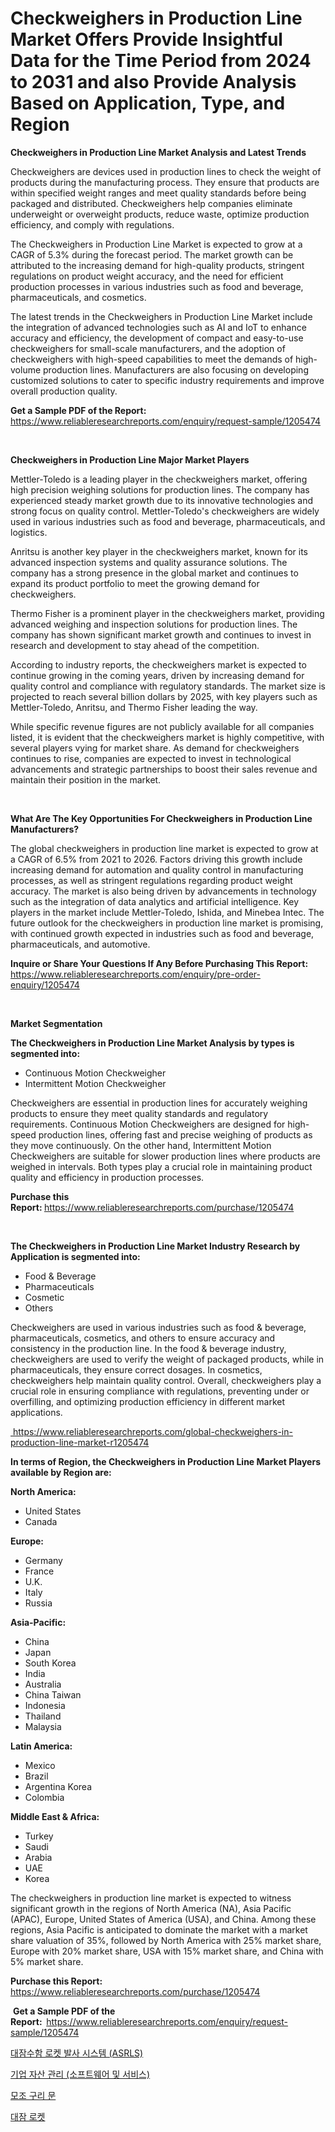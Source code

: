 <p><h1>Checkweighers in Production Line Market Offers Provide Insightful Data for the Time Period from 2024 to 2031 and also Provide Analysis Based on Application, Type, and Region</h1></p><p><strong>Checkweighers in Production Line Market Analysis and Latest Trends</strong></p>
<p><p>Checkweighers are devices used in production lines to check the weight of products during the manufacturing process. They ensure that products are within specified weight ranges and meet quality standards before being packaged and distributed. Checkweighers help companies eliminate underweight or overweight products, reduce waste, optimize production efficiency, and comply with regulations.</p><p>The Checkweighers in Production Line Market is expected to grow at a CAGR of 5.3% during the forecast period. The market growth can be attributed to the increasing demand for high-quality products, stringent regulations on product weight accuracy, and the need for efficient production processes in various industries such as food and beverage, pharmaceuticals, and cosmetics.</p><p>The latest trends in the Checkweighers in Production Line Market include the integration of advanced technologies such as AI and IoT to enhance accuracy and efficiency, the development of compact and easy-to-use checkweighers for small-scale manufacturers, and the adoption of checkweighers with high-speed capabilities to meet the demands of high-volume production lines. Manufacturers are also focusing on developing customized solutions to cater to specific industry requirements and improve overall production quality.</p></p>
<p><strong>Get a Sample PDF of the Report:&nbsp;</strong> <a href="https://www.reliableresearchreports.com/enquiry/request-sample/1205474">https://www.reliableresearchreports.com/enquiry/request-sample/1205474</a></p>
<p>&nbsp;</p>
<p><strong>Checkweighers in Production Line Major Market Players</strong></p>
<p><p>Mettler-Toledo is a leading player in the checkweighers market, offering high precision weighing solutions for production lines. The company has experienced steady market growth due to its innovative technologies and strong focus on quality control. Mettler-Toledo's checkweighers are widely used in various industries such as food and beverage, pharmaceuticals, and logistics.</p><p>Anritsu is another key player in the checkweighers market, known for its advanced inspection systems and quality assurance solutions. The company has a strong presence in the global market and continues to expand its product portfolio to meet the growing demand for checkweighers.</p><p>Thermo Fisher is a prominent player in the checkweighers market, providing advanced weighing and inspection solutions for production lines. The company has shown significant market growth and continues to invest in research and development to stay ahead of the competition.</p><p>According to industry reports, the checkweighers market is expected to continue growing in the coming years, driven by increasing demand for quality control and compliance with regulatory standards. The market size is projected to reach several billion dollars by 2025, with key players such as Mettler-Toledo, Anritsu, and Thermo Fisher leading the way.</p><p>While specific revenue figures are not publicly available for all companies listed, it is evident that the checkweighers market is highly competitive, with several players vying for market share. As demand for checkweighers continues to rise, companies are expected to invest in technological advancements and strategic partnerships to boost their sales revenue and maintain their position in the market.</p></p>
<p>&nbsp;</p>
<p><strong>What Are The Key Opportunities For Checkweighers in Production Line Manufacturers?</strong></p>
<p><p>The global checkweighers in production line market is expected to grow at a CAGR of 6.5% from 2021 to 2026. Factors driving this growth include increasing demand for automation and quality control in manufacturing processes, as well as stringent regulations regarding product weight accuracy. The market is also being driven by advancements in technology such as the integration of data analytics and artificial intelligence. Key players in the market include Mettler-Toledo, Ishida, and Minebea Intec. The future outlook for the checkweighers in production line market is promising, with continued growth expected in industries such as food and beverage, pharmaceuticals, and automotive.</p></p>
<p><strong>Inquire or Share Your Questions If Any Before Purchasing This Report:</strong> <a href="https://www.reliableresearchreports.com/enquiry/pre-order-enquiry/1205474">https://www.reliableresearchreports.com/enquiry/pre-order-enquiry/1205474</a></p>
<p>&nbsp;</p>
<p><strong>Market Segmentation</strong></p>
<p><strong>The Checkweighers in Production Line Market Analysis by types is segmented into:</strong></p>
<p><ul><li>Continuous Motion Checkweigher</li><li>Intermittent Motion Checkweigher</li></ul></p>
<p><p>Checkweighers are essential in production lines for accurately weighing products to ensure they meet quality standards and regulatory requirements. Continuous Motion Checkweighers are designed for high-speed production lines, offering fast and precise weighing of products as they move continuously. On the other hand, Intermittent Motion Checkweighers are suitable for slower production lines where products are weighed in intervals. Both types play a crucial role in maintaining product quality and efficiency in production processes.</p></p>
<p><strong>Purchase this Report:&nbsp;</strong><a href="https://www.reliableresearchreports.com/purchase/1205474">https://www.reliableresearchreports.com/purchase/1205474</a></p>
<p>&nbsp;</p>
<p><strong>The Checkweighers in Production Line Market Industry Research by Application is segmented into:</strong></p>
<p><ul><li>Food & Beverage</li><li>Pharmaceuticals</li><li>Cosmetic</li><li>Others</li></ul></p>
<p><p>Checkweighers are used in various industries such as food & beverage, pharmaceuticals, cosmetics, and others to ensure accuracy and consistency in the production line. In the food & beverage industry, checkweighers are used to verify the weight of packaged products, while in pharmaceuticals, they ensure correct dosages. In cosmetics, checkweighers help maintain quality control. Overall, checkweighers play a crucial role in ensuring compliance with regulations, preventing under or overfilling, and optimizing production efficiency in different market applications.</p></p>
<p><a href="https://www.reliableresearchreports.com/global-checkweighers-in-production-line-market-r1205474">&nbsp;https://www.reliableresearchreports.com/global-checkweighers-in-production-line-market-r1205474</a></p>
<p><strong>In terms of Region, the Checkweighers in Production Line Market Players available by Region are:</strong></p>
<p>
    <p> <strong> North America: </strong>
        <ul>
            <li>United States</li>
            <li>Canada</li>
        </ul>
        </p> 
    <p> <strong> Europe: </strong>
        <ul>
            <li>Germany</li>
            <li>France</li>
            <li>U.K.</li>
            <li>Italy</li>
            <li>Russia</li>
        </ul>
        </p> 
    <p> <strong> Asia-Pacific: </strong>
        <ul>
            <li>China</li>
            <li>Japan</li>
            <li>South Korea</li>
            <li>India</li>
            <li>Australia</li>
            <li>China Taiwan</li>
            <li>Indonesia</li>
            <li>Thailand</li>
            <li>Malaysia</li>
        </ul>
        </p> 
    <p> <strong> Latin America: </strong>
        <ul>
            <li>Mexico</li>
            <li>Brazil</li>
            <li>Argentina Korea</li>
            <li>Colombia</li>
        </ul>
        </p> 
    <p> <strong> Middle East & Africa: </strong>
        <ul>
            <li>Turkey</li>
            <li>Saudi</li>
            <li>Arabia</li>
            <li>UAE</li>
            <li>Korea</li>
        </ul>
    </p>
    </p>
<p><p>The checkweighers in production line market is expected to witness significant growth in the regions of North America (NA), Asia Pacific (APAC), Europe, United States of America (USA), and China. Among these regions, Asia Pacific is anticipated to dominate the market with a market share valuation of 35%, followed by North America with 25% market share, Europe with 20% market share, USA with 15% market share, and China with 5% market share.</p></p>
<p><strong>Purchase this Report: </strong><a href="https://www.reliableresearchreports.com/purchase/1205474">https://www.reliableresearchreports.com/purchase/1205474</a></p>
<p>&nbsp;<strong>Get a Sample PDF of the Report:&nbsp;&nbsp;</strong><a href="https://www.reliableresearchreports.com/enquiry/request-sample/1205474">https://www.reliableresearchreports.com/enquiry/request-sample/1205474</a></p>
<p><strong></strong></p>
<p><p><a href="https://github.com/DavidCarter19662022/Market-Research-Report-List-1/blob/main/6765049106632.md">대잠수함 로켓 발사 시스템 (ASRLS)</a></p><p><a href="https://medium.com/@alanperkins1921/%EA%B8%B0%EC%97%85-%EC%9E%90%EC%82%B0-%EA%B4%80%EB%A6%AC-%EC%86%8C%ED%94%84%ED%8A%B8%EC%9B%A8%EC%96%B4-%EB%B0%8F-%EC%84%9C%EB%B9%84%EC%8A%A4-%EC%8B%9C%EC%9E%A5-%EC%8B%9C%EC%9E%A5-cagr-%EC%8B%9C%EC%9E%A5-%EB%8F%99%ED%96%A5-%EB%B0%8F-%EC%84%B1%EC%9E%A5-%EC%A0%84%EB%9E%B5%EC%97%90-%EB%8C%80%ED%95%9C-%ED%86%B5%EC%B0%B0%EB%A0%A5-d883b39354ef">기업 자산 관리 (소프트웨어 및 서비스)</a></p><p><a href="https://medium.com/@jenniferstanley2022/imitation-copper-doors-%EC%8B%9C%EC%9E%A5-%EC%8B%9C%EC%9E%A5-%EC%A0%90%EC%9C%A0%EC%9C%A8-%EC%8B%9C%EC%9E%A5-%EB%8F%99%ED%96%A5-%EB%B0%8F-%EB%AF%B8%EB%9E%98-%EC%84%B1%EC%9E%A5-%ED%83%90%EC%83%89-6c8346244cce">모조 구리 문</a></p><p><a href="https://github.com/crfsywufhm81415/Market-Research-Report-List-2/blob/main/4685410106633.md">대잠 로켓</a></p></p>